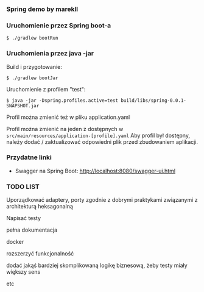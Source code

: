 
### Spring demo by marekll ###

### Uruchomienie przez Spring boot-a ###

```
$ ./gradlew bootRun
```

### Uruchomienia przez java -jar ###

Build i przygotowanie:

```
$ ./gradlew bootJar
```

Uruchomienie z profilem "test":

```
$ java -jar -Dspring.profiles.active=test build/libs/spring-0.0.1-SNAPSHOT.jar
```

Profil można zmienić też w pliku application.yaml

Profil można zmienić na jeden z dostępnych w `src/main/resources/application-[profile].yaml`
Aby profil był dostępny, należy dodać / zaktualizować odpowiedni plik przed zbudowaniem aplikacji.

### Przydatne linki ###

* Swagger na Spring Boot: <http://localhost:8080/swagger-ui.html>

### TODO LIST ###
Uporządkować adaptery, porty zgodnie z dobrymi praktykami związanymi z architekturą heksagonalną

Napisać testy

pełna dokumentacja

docker

rozszerzyć funkcjonalność

dodać jakąś bardziej skomplikowaną logikę biznesową, żeby testy miały większy sens

etc
